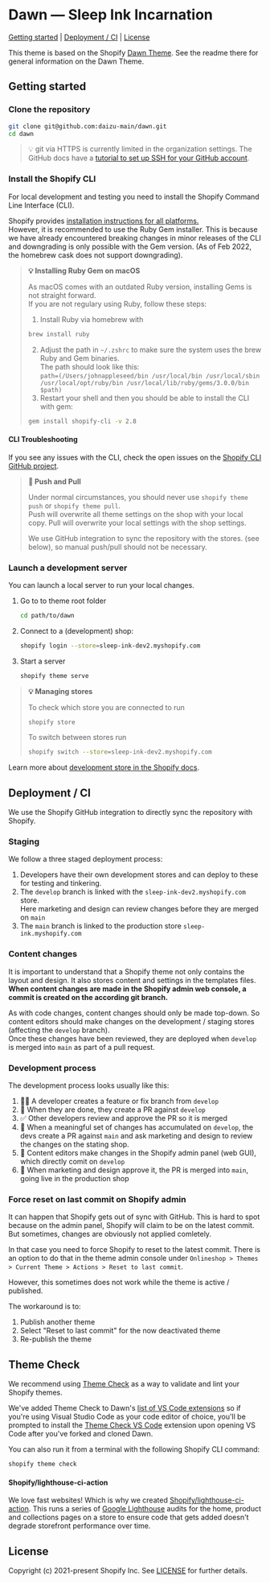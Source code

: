 # Dawn — Sleep Ink Incarnation


[Getting started](#getting-started) |
[Deployment / CI](#deployment--ci) |
[License](#license)

This theme is based on the Shopify [Dawn Theme](https://github.com/Shopify/dawn).
See the readme there for general information on the Dawn Theme.





## Getting started


### Clone the repository

```sh
git clone git@github.com:daizu-main/dawn.git
cd dawn
```

> 💡 git via HTTPS is currently limited in the organization settings. 
> The GitHub docs have a [tutorial to set up SSH for your GitHub account](https://docs.github.com/en/authentication/connecting-to-github-with-ssh/generating-a-new-ssh-key-and-adding-it-to-the-ssh-agent).



### Install the Shopify CLI

For local development and testing you need to install the Shopify Command Line Interface (CLI).

Shopify provides [installation instructions for all platforms.](https://shopify.dev/themes/tools/cli/installation)  
However, it is recommended to use the Ruby Gem installer. This is because we have already encountered breaking changes in minor releases of the CLI and downgrading is only possible with the Gem version. (As of Feb 2022, the homebrew cask does not support downgrading).

> **💡 Installing Ruby Gem on macOS**  
>  
> As macOS comes with an outdated Ruby version, installing Gems is not straight forward.  
> If you are not regulary using Ruby, follow these steps:
>
> 1. Install Ruby via homebrew with 
>   ```sh
>   brew install ruby
>   ```
> 2. Adjust the path in `~/.zshrc` to make sure the system uses the brew Ruby and Gem binaries.  
>    The path should look like this:   
>    `path=(/Users/johnappleseed/bin /usr/local/bin /usr/local/sbin /usr/local/opt/ruby/bin /usr/local/lib/ruby/gems/3.0.0/bin $path)`
> 3. Restart your shell and then you should be able to install the CLI with gem:  
>   ```sh
>   gem install shopify-cli -v 2.8
>   ```



#### CLI Troubleshooting

If you see any issues with the CLI, check the open issues on the [Shopify CLI GitHub project](https://github.com/Shopify/shopify-cli).

> **🚨 Push and Pull**  
>  
> Under normal circumstances, you should never use `shopify theme push` or `shopify theme pull`.  
> Push will overwrite all theme settings on the shop with your local copy.
> Pull will overwrite your local settings with the shop settings.
> 
> We use GitHub integration to sync the repository with the stores. (see below), so manual push/pull should not be necessary.



### Launch a development server

You can launch a local server to run your local changes.

1. Go to to theme root folder
    ```sh
    cd path/to/dawn
    ```
2. Connect to a (development) shop:
    ```sh
    shopify login --store=sleep-ink-dev2.myshopify.com
    ```
3. Start a server
    ```sh
    shopify theme serve
    ```


> **💡 Managing stores**
>
> To check which store you are connected to run
> ```sh
> shopify store
> ````
>
> To switch between stores run
> ```sh
> shopify switch --store=sleep-ink-dev2.myshopify.com
> ```

Learn more about [development store in the Shopify docs](https://shopify.dev/themes/tools/development-stores).





## Deployment / CI

We use the Shopify GitHub integration to directly sync the repository with Shopify.



### Staging

We follow a three staged deployment process:

1. Developers have their own development stores and can deploy to these for testing and tinkering.
2. The `develop` branch is linked with the `sleep-ink-dev2.myshopify.com` store.  
Here marketing and design can review changes before they are merged on `main`
3. The `main` branch is linked to the production store `sleep-ink.myshopify.com`



### Content changes

It is important to understand that a Shopify theme not only contains the layout and design. It also stores content and settings in the templates files.  
**When content changes are made in the Shopify admin web console, a commit is created on the according git branch.**

As with code changes, content changes should only be made top-down. So content editors should make changes on the development / staging stores (affecting the `develop` branch).  
Once these changes have been reviewed, they are deployed when `develop` is merged into `main` as part of a pull request.



### Development process

The development process looks usually like this:

1. 👩‍💻 A developer creates a feature or fix branch from `develop`
2. 👀 When they are done, they create a PR against `develop`
3. ✅ Other developers review and approve the PR so it is merged
4. 👀 When a meaningful set of changes has accumulated on `develop`, 
   the devs create a PR against `main` and ask marketing and design to 
   review the changes on the stating shop.  
5. 📝 Content editors make changes in the Shopify admin panel (web GUI),
   which directly comit on `develop`
6. 🚀 When marketing and design approve it, the PR is merged into `main`,
   going live in the production shop



### Force reset on last commit on Shopify admin

It can happen that Shopify gets out of sync with GitHub. 
This is hard to spot because on the admin panel, Shopify will claim to be on the latest commit. But sometimes, changes are obviously not applied comletely.

In that case you need to force Shopify to reset to the latest commit.
There is an option to do that in the theme admin console under `Onlineshop > Themes > Current Theme > Actions > Reset to last commit`.  

However, this sometimes does not work while the theme is active / published.

The workaround is to:
1. Publish another theme
2. Select "Reset to last commit" for the now deactivated theme
3. Re-publish the theme





## Theme Check

We recommend using [Theme Check](https://github.com/shopify/theme-check) as a way to validate and lint your Shopify themes.

We've added Theme Check to Dawn's [list of VS Code extensions](/.vscode/extensions.json) so if you're using Visual Studio Code as your code editor of choice, you'll be prompted to install the [Theme Check VS Code](https://marketplace.visualstudio.com/items?itemName=Shopify.theme-check-vscode) extension upon opening VS Code after you've forked and cloned Dawn.

You can also run it from a terminal with the following Shopify CLI command:

```bash
shopify theme check
```


#### Shopify/lighthouse-ci-action

We love fast websites! Which is why we created [Shopify/lighthouse-ci-action](https://github.com/Shopify/lighthouse-ci-action). This runs a series of [Google Lighthouse](https://developers.google.com/web/tools/lighthouse) audits for the home, product and collections pages on a store to ensure code that gets added doesn't degrade storefront performance over time.




## License

Copyright (c) 2021-present Shopify Inc. See [LICENSE](/LICENSE.md) for further details.
